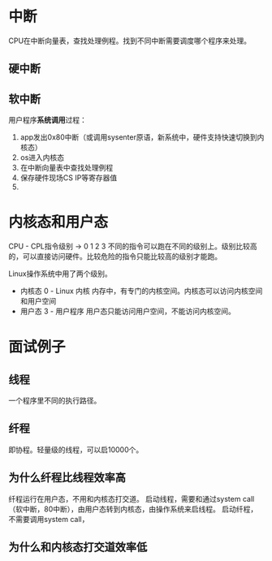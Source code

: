 # 中断
CPU在中断向量表，查找处理例程。找到不同中断需要调度哪个程序来处理。

## 硬中断

## 软中断
用户程序**系统调用**过程：
1. app发出0x80中断（或调用sysenter原语，新系统中，硬件支持快速切换到内核态）
2. os进入内核态
3. 在中断向量表中查找处理例程
4. 保存硬件现场CS IP等寄存器值
5. 


# 内核态和用户态
CPU - CPL指令级别 -> 0 1 2 3
不同的指令可以跑在不同的级别上。级别比较高的，可以直接访问硬件。比较危险的指令只能比较高的级别才能跑。

Linux操作系统中用了两个级别。
- 内核态 0 - Linux 内核
内存中，有专门的内核空间。内核态可以访问内核空间和用户空间
- 用户态 3 - 用户程序
用户态只能访问用户空间，不能访问内核空间。

# 面试例子
## 线程
一个程序里不同的执行路径。
## 纤程
即协程。轻量级的线程，可以启10000个。
## 为什么纤程比线程效率高
纤程运行在用户态，不用和内核态打交道。
启动线程，需要和通过system call（软中断，80中断），由用户态转到内核态，由操作系统来启线程。
启动纤程，不需要调用system call，
## 为什么和内核态打交道效率低


<!--stackedit_data:
eyJoaXN0b3J5IjpbMjM0OTU2MjA4LC0xNzE0MTE3MjcyXX0=
-->